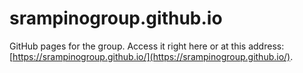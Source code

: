 # srampinogroup.github.io

GitHub pages for the group. Access it right here or at this address:
[https://srampinogroup.github.io/](https://srampinogroup.github.io/).

